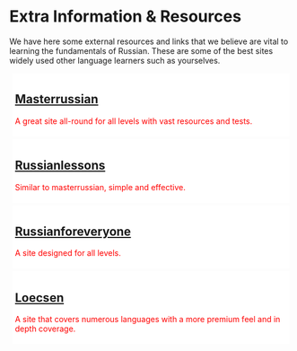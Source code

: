 <h1> Extra Information & Resources</h1>

<p>We have here some external resources and links that we believe are vital to learning the fundamentals of Russian. These are some of the best sites widely used other language learners such as yourselves.</p>

<head>
<style>
.sites {
  background-color: white;
  color: red;
  margin: 5px;
  padding: 5px;
}
</style>
</head>
<body>

<div class="sites">
<h2><a href="http://masterrussian.com//" target="_blank">Masterrussian</a> </h2>
<p>A great site all-round for all levels with vast resources and tests. </p>
</div> 

<div class="sites">
<h2><a href="http://www.russianlessons.net/" target="_blank">Russianlessons</a></h2>
<p>Similar to masterrussian, simple and effective. </p>
</div>

<div class="sites">
<h2><a href="http://www.russianforeveryone.com/" target="_blank">Russianforeveryone</a></h2>
<p>A site designed for all levels.</p>
</div>

<div class="sites">
<h2><a href="https://www.loecsen.com/en/learn-russian" target="_blank">Loecsen</a></h2>
<p> A site that covers numerous languages with a more premium feel and in depth coverage.</p>
</div>

</body>

